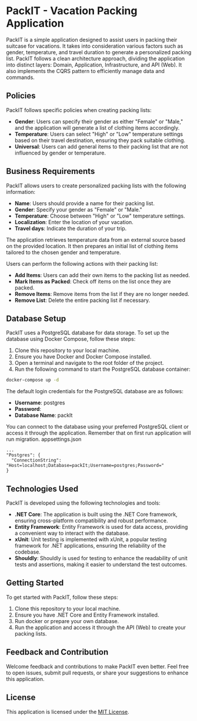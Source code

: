 # PackIT - Vacation Packing Application

PackIT is a simple application designed to assist users in packing their suitcase for vacations. It takes into consideration various factors such as gender, temperature, and travel duration to generate a personalized packing list. PackIT follows a clean architecture approach, dividing the application into distinct layers: Domain, Application, Infrastructure, and API (Web). It also implements the CQRS pattern to efficiently manage data and commands.

## Policies

PackIT follows specific policies when creating packing lists:

- **Gender**: Users can specify their gender as either "Female" or "Male," and the application will generate a list of clothing items accordingly.
- **Temperature**: Users can select "High" or "Low" temperature settings based on their travel destination, ensuring they pack suitable clothing.
- **Universal**: Users can add general items to their packing list that are not influenced by gender or temperature.

## Business Requirements

PackIT allows users to create personalized packing lists with the following information:

- **Name**: Users should provide a name for their packing list.
- **Gender**: Specify your gender as "Female" or "Male."
- **Temperature**: Choose between "High" or "Low" temperature settings.
- **Localization**: Enter the location of your vacation.
- **Travel days**: Indicate the duration of your trip.

The application retrieves temperature data from an external source based on the provided location. It then prepares an initial list of clothing items tailored to the chosen gender and temperature.

Users can perform the following actions with their packing list:

- **Add Items**: Users can add their own items to the packing list as needed.
- **Mark Items as Packed**: Check off items on the list once they are packed.
- **Remove Items**: Remove items from the list if they are no longer needed.
- **Remove List**: Delete the entire packing list if necessary.

## Database Setup

PackIT uses a PostgreSQL database for data storage. To set up the database using Docker Compose, follow these steps:

1. Clone this repository to your local machine.
2. Ensure you have Docker and Docker Compose installed.
3. Open a terminal and navigate to the root folder of the project.
4. Run the following command to start the PostgreSQL database container:

```bash
docker-compose up -d
```

The default login credentials for the PostgreSQL database are as follows:

- **Username**: postgres
- **Password**: 
- **Database Name**: packIt

You can connect to the database using your preferred PostgreSQL client or access it through the application.
Remember that on first run application will run migration.
appsettings.json
```
...
"Postgres": {
  "ConnectionString": "Host=localhost;Database=packIt;Username=postgres;Password="
}
```

## Technologies Used

PackIT is developed using the following technologies and tools:

- **.NET Core**: The application is built using the .NET Core framework, ensuring cross-platform compatibility and robust performance.
- **Entity Framework**: Entity Framework is used for data access, providing a convenient way to interact with the database.
- **xUnit**: Unit testing is implemented with xUnit, a popular testing framework for .NET applications, ensuring the reliability of the codebase.
- **Shouldly**: Shouldly is used for testing to enhance the readability of unit tests and assertions, making it easier to understand the test outcomes.

## Getting Started

To get started with PackIT, follow these steps:

1. Clone this repository to your local machine.
2. Ensure you have .NET Core and Entity Framework installed.
3. Run docker or prepare your own database.
4. Run the application and access it through the API (Web) to create your packing lists.

## Feedback and Contribution

Welcome feedback and contributions to make PackIT even better. Feel free to open issues, submit pull requests, or share your suggestions to enhance this application.

## License

This application is licensed under the [MIT License](LICENSE).
